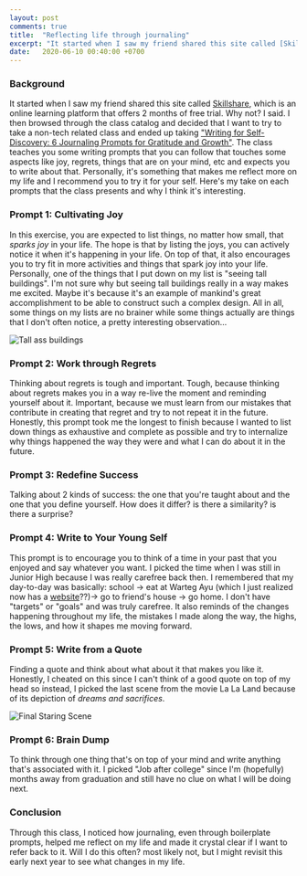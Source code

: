 ```yaml
---
layout: post
comments: true
title:  "Reflecting life through journaling"
excerpt: "It started when I saw my friend shared this site called [Skillshare](https://skillshare.com), which is an online learning platform that offers 2 months of free trial."
date:   2020-06-10 00:40:00 +0700
---
```


### Background

It started when I saw my friend shared this site called [Skillshare](https://skillshare.com), which is an online learning platform that offers 2 months of free trial. Why not? I said. I then browsed through the class catalog and decided that I want to try to take a non-tech related class and ended up taking ["Writing for Self-Discovery: 6 Journaling Prompts for Gratitude and Growth"](https://www.skillshare.com/classes/Writing-for-Self-Discovery-6-Journaling-Prompts-for-Gratitude-and-Growth/2057963364/projects?via=watch-history). The class teaches you some writing prompts that you can follow that touches some aspects like joy, regrets, things that are on your mind, etc and expects you to write about that. Personally, it's something that makes me reflect more on my life and I recommend you to try it for your self. Here's my take on each prompts that the class presents and why I think it's interesting.

### Prompt 1: Cultivating Joy

In this exercise, you are expected to list things, no matter how small, that *sparks joy* in your life. The hope is that by listing the joys, you can actively notice it when it's happening in your life. On top of that, it also encourages you to try fit in more activities and things that spark joy into your life. Personally, one of the things that I put down on my list is "seeing tall buildings". I'm not sure why but seeing tall buildings really in a way makes me excited. Maybe it's because it's an example of mankind's great accomplishment to be able to construct such a complex design. All in all, some things on my lists are no brainer while some things actually are things that I don't often notice, a pretty interesting observation...

![Tall ass buildings](https://www.constructionspecifier.com/wp-content/uploads/2018/05/bigstock-Office-building-top-view-backg-227601292.jpg)


### Prompt 2: Work through Regrets

Thinking about regrets is tough and important. Tough, because thinking about regrets makes you in a way re-live the moment and reminding yourself about it. Important, because we must learn from our mistakes that contribute in creating that regret and try to not repeat it in the future. Honestly, this prompt took me the longest to finish because I wanted to list down things as exhaustive and complete as possible and try to internalize why things happened the way they were and what I can do about it in the future.

### Prompt 3: Redefine Success

Talking about 2 kinds of success: the one that you're taught about and the one that you define yourself. How does it differ? is there a similarity? is there a surprise?

### Prompt 4: Write to Your Young Self

This prompt is to encourage you to think of a time in your past that you enjoyed and say whatever you want. I picked the time when I was still in Junior High because I was really carefree back then. I remembered that my day-to-day was basically: school -> eat at Warteg Ayu (which I just realized now has a [website](https://warteg-ayu.business.site/)??)-> go to friend's house -> go home. I don't have "targets" or "goals" and was truly carefree. It also reminds of the changes happening throughout my life, the mistakes I made along the way, the highs, the lows, and how it shapes me moving forward.

### Prompt 5:  Write from a Quote

Finding a quote and think about what about it that makes you like it. Honestly, I cheated on this since I can't think of a good quote on top of my head so instead, I picked the last scene from the movie La La Land because of its depiction of *dreams and sacrifices*.

![Final Staring Scene](https://www.denofgeek.com/wp-content/uploads/2017/01/ending2.jpeg)

### Prompt 6:  Brain Dump

To think through one thing that's on top of your mind and write anything that's associated with it. I picked "Job after college" since I'm (hopefully) months away from graduation and still have no clue on what I will be doing next. 

### Conclusion

Through this class, I noticed how journaling, even through boilerplate prompts, helped me reflect on my life and made it crystal clear if I want to refer back to it. Will I do this often? most likely not, but I might revisit this early next year to see what changes in my life.
